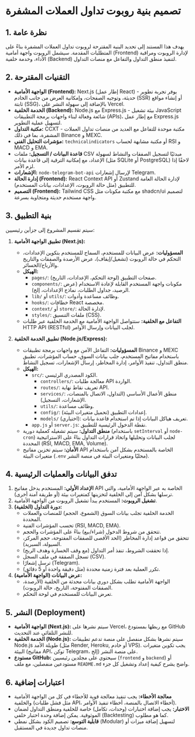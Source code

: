 # تصميم بنية روبوت تداول العملات المشفرة

## 1. نظرة عامة

يهدف هذا المستند إلى تحديد البنية المقترحة لروبوت تداول العملات المشفرة بناءً على المتطلبات المقدمة. سيشمل الروبوت واجهة أمامية (Frontend) لإدارة الروبوت ومراقبة الأداء، وخدمة خلفية (Backend) لتنفيذ منطق التداول والتفاعل مع منصات التداول.

## 2. التقنيات المقترحة

*   **الواجهة الأمامية (Frontend):** Next.js (إطار عمل React) - يوفر تجربة تطوير حديثة، وتوجيه الصفحات، وإمكانية العرض من جانب الخادم (SSR) أو إنشاء مواقع ثابتة (SSG)، بالإضافة إلى سهولة النشر على Vercel.
*   **الخدمة الخلفية (Backend):** Node.js مع Express.js - بيئة تشغيل JavaScript شائعة وفعالة لبناء واجهات برمجة التطبيقات (APIs)، مع إطار عمل Express.js لتسهيل عملية التطوير.
*   **مكتبة التداول:** CCXT - مكتبة موحدة للتفاعل مع العديد من منصات تداول العملات المشفرة، بما في ذلك Binance و MEXC.
*   **مؤشرات التحليل الفني:** `technicalindicators` أو مكتبة مشابهة لحساب RSI و MACD و EMA.
*   **قاعدة البيانات / التسجيل:** ملفات CSV مبدئيًا لتسجيل الصفقات والنشاط لسهولة الإعداد، مع إمكانية الترقية إلى قاعدة بيانات (مثل SQLite أو PostgreSQL) لاحقًا إذا لزم الأمر.
*   **الإشعارات:** `node-telegram-bot-api` لإرسال إشعارات Telegram.
*   **إدارة الحالة (Frontend):** React Context API أو Zustand لإدارة الحالة العامة للتطبيق (مثل حالة الروبوت، الإعدادات، بيانات المستخدم).
*   **التصميم (Frontend):** Tailwind CSS مع مكتبة مكونات مثل shadcn/ui لتصميم واجهة مستخدم حديثة ومتجاوبة بسرعة.

## 3. بنية التطبيق

سيتم تقسيم المشروع إلى جزأين رئيسيين:

1.  **تطبيق الواجهة الأمامية (Next.js):**
    *   **المسؤوليات:** عرض البيانات للمستخدم، السماح للمستخدم بتكوين الإعدادات، التحكم في حالة الروبوت (تشغيل/إيقاف)، عرض الأرصدة والصفقات والتاريخ والأرباح/الخسائر.
    *   **الهيكل:**
        *   `pages/`: صفحات التطبيق (لوحة التحكم، الإعدادات، التاريخ).
        *   `components/`: مكونات واجهة المستخدم القابلة لإعادة الاستخدام (عرض الرصيد، جداول الطلبات، نماذج الإعدادات، إلخ).
        *   `lib/` أو `utils/`: وظائف مساعدة وأدوات.
        *   `hooks/`: خطافات React مخصصة.
        *   `context/` أو `store/`: لإدارة الحالة.
        *   `styles/`: ملفات التنسيق (CSS).
    *   **التفاعل مع الخلفية:** ستتواصل الواجهة الأمامية مع الخدمة الخلفية عبر طلبات HTTP API (RESTful) لجلب البيانات وإرسال الأوامر.

2.  **تطبيق الخدمة الخلفية (Node.js/Express):**
    *   **المسؤوليات:** التفاعل الآمن مع واجهات برمجة تطبيقات Binance و MEXC باستخدام مفاتيح المستخدم، جلب بيانات السوق، حساب المؤشرات، تطبيق منطق التداول، تنفيذ الأوامر، إدارة المخاطر، إرسال الإشعارات، تسجيل النشاط.
    *   **الهيكل:**
        *   `src/`: الكود المصدري الرئيسي.
            *   `controllers/`: معالجة طلبات API الواردة.
            *   `routes/`: تعريف نقاط نهاية API.
            *   `services/`: منطق الأعمال الأساسي (التداول، الاتصال بالمنصات، الإشعارات، التسجيل).
            *   `utils/`: وظائف مساعدة.
            *   `config/`: إعدادات التطبيق (تحميل متغيرات البيئة).
            *   `models/` (اختياري): تعريف هياكل البيانات إذا تم استخدام قاعدة بيانات.
        *   `app.js` أو `server.js`: نقطة الدخول الرئيسية للتطبيق.
    *   **منطق التداول:** سيتم تشغيله كعملية دورية (باستخدام `setInterval` أو `node-cron`) لجلب البيانات وتحليلها واتخاذ قرارات التداول بناءً على الاستراتيجية المحددة (RSI, MACD, EMA, Volume).
    *   **الأمان:** سيتم تخزين مفاتيح API الخاصة بالمستخدم بشكل آمن باستخدام متغيرات البيئة (`.env` محليًا ومتغيرات البيئة في منصة النشر).

## 4. تدفق البيانات والعمليات الرئيسية

1.  **الإعداد الأولي:** المستخدم يدخل مفاتيح API الخاصة به عبر الواجهة الأمامية، والتي ترسلها بشكل آمن إلى الخلفية لتخزينها كمتغيرات بيئة (أو طريقة آمنة أخرى).
2.  **تشغيل الروبوت:** المستخدم يبدأ تشغيل الروبوت من الواجهة الأمامية.
3.  **دورة التداول (الخلفية):**
    *   الخدمة الخلفية تجلب بيانات السوق (الشموع، الحجم) للمنصات والعملات المحددة.
    *   تحسب المؤشرات الفنية (RSI, MACD, EMA).
    *   تتحقق من شروط الدخول (شراء/بيع) بناءً على المؤشرات والحجم.
    *   تتحقق من قواعد إدارة المخاطر (الحد الأقصى للصفقات المفتوحة، حجم المركز، السيولة، السبريد).
    *   إذا تحققت الشروط، تنفذ أمر التداول (مع وقف الخسارة وهدف الربح).
    *   تسجل الصفقة في ملف السجل (CSV).
    *   ترسل إشعارًا (Telegram).
    *   تكرر العملية بعد فترة زمنية محددة (مثل دقيقة واحدة أو 5 دقائق).
4.  **عرض البيانات (الواجهة الأمامية):**
    *   الواجهة الأمامية تطلب بشكل دوري بيانات محدثة من الخلفية (الأرصدة، الصفقات المفتوحة، التاريخ، حالة الروبوت).
    *   تعرض البيانات للمستخدم في لوحة التحكم.

## 5. النشر (Deployment)

*   **الواجهة الأمامية (Next.js):** سيتم نشرها على Vercel، مع ربطها بمستودع GitHub للنشر التلقائي عند التحديث.
*   **الخدمة الخلفية (Node.js):** سيتم نشرها بشكل منفصل على منصة تدعم تطبيقات Node.js طويلة الأمد (مثل Render, Heroku, أو خادم VPS). يجب تكوين متغيرات البيئة (مفاتيح API، توكن Telegram، إلخ) على منصة النشر.
*   **مستودع GitHub:** سيحتوي على مجلدين رئيسيين (`frontend` و `backend`) أو مستودعين منفصلين، مع ملف `README.md` واضح يشرح كيفية إعداد وتشغيل كل جزء.

## 6. اعتبارات إضافية

*   **معالجة الأخطاء:** يجب تنفيذ معالجة قوية للأخطاء في كل من الواجهة الأمامية والخلفية (مثل فشل طلبات API، أخطاء الاتصال بالمنصة، أخطاء تنفيذ الأوامر).
*   **الاختبار:** يجب إضافة اختبارات (وحدات، تكامل) خاصة للخلفية ومنطق التداول لضمان الموثوقية. يمكن إضافة وحدة اختبار خلفي (Backtesting) كما هو مطلوب.
*   **قابلية التوسع:** تصميم الكود بشكل نمطي (Modular) لتسهيل إضافة ميزات أو منصات تداول جديدة في المستقبل.
